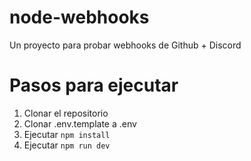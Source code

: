 # node-webhooks

Un proyecto para probar webhooks de Github + Discord

# Pasos para ejecutar

1. Clonar el repositorio
2. Clonar .env.template a .env
3. Ejecutar `npm install`
4. Ejecutar `npm run dev`
